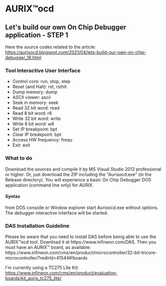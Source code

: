 <h1> AURIX™ocd </h1>

<h2>Let's build our own On Chip Debugger application - STEP 1 </h2>

Here the source codes related to the article: https://aurixocd.blogspot.com/2021/04/lets-build-our-own-on-chip-debugger_18.html

<h3> Tool Interactive User Interface </h3>
<ul>
  <li>Control core:         run, stop, step <steps> </li>
  <li>Reset (and Halt):     rst, rsthlt </li>
  <li>Dump memory:          dump <addr> <n_bytes> </li>
  <li>ASCII viewer:         ascii <addr> <n_bytes> </li>
  <li>Seek in memory:       seek <addr> <value> <size> </li>
  <li>Read 32 bit word:     read <addr> </li>
  <li>Read 8 bit word:      r8 <addr> </li>
  <li>Write 32 bit word:    write <addr> <value> </li>
  <li>Write 8 bit word:     w8 <addr> <value> </li>
  <li>Set IP breakpoint:    bpt <addr> </li>
  <li>Clear IP breakpoint:  bpt</li>
  <li>Access HW frequency:  frequ <f_hz></li>
  <li>Exit:                 exit</li>
</ul>

<h3> What to do</h3>

Download the sources and compile it by MS Visual Studio 2012 professional or higher. Or, just download the ZIP including the "Aurixocd.exe" (in the Release directory). You will experience a basic On Chip Debugger DOS application (command line only) for AURIX.

<h4>Syntax</h4>
from DOS consolle or Window explorer start Aurixocd.exe without options. The debugger interactive interface will be started.

<h3> DAS Installation Guideline </h3>
Please be aware that you need to install DAS before being able to use the AURIX™ocd tool. Download it at https://www.infineon.com/DAS.
Then you must have an AURIX™ board, as available: https://www.infineon.com/cms/en/product/microcontroller/32-bit-tricore-microcontroller/?redirId=41544#!boards

I'm currently using a TC275 Lite Kit: https://www.infineon.com/cms/en/product/evaluation-boards/kit_aurix_tc275_lite/
